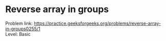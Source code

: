 # Reverse array in groups
Problem link: https://practice.geeksforgeeks.org/problems/reverse-array-in-groups0255/1 <br>
Level: Basic